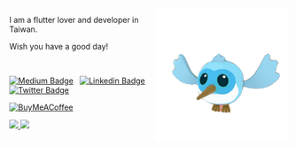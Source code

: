 <img align="right" width="240" src="flutter_dash.gif" />

I am a flutter lover and developer in Taiwan. 

Wish you have a good day!

</br>

[![Medium Badge](https://img.shields.io/badge/Medium-12100E?style=for-the-badge&logo=medium&logoColor=white)](https://romain-rastel.medium.com/)
&nbsp;
[![Linkedin Badge](https://img.shields.io/badge/LinkedIn-0077B5?style=for-the-badge&logo=linkedin&logoColor=white)](https://www.linkedin.com/in/romain-rastel-968a8593) 
&nbsp;
[![Twitter Badge](https://img.shields.io/badge/Twitter-1DA1F2?style=for-the-badge&logo=twitter&logoColor=white)](https://twitter.com/intent/follow?screen_name=lets4r)

[![BuyMeACoffee][buy_me_a_coffee_badge]][buy_me_a_coffee]

<div align="left">
  <a href="https://github.com/anuraghazra/github-readme-stats">
    <img height="160" src="https://github-readme-stats.vercel.app/api/top-langs/?username=chyiiiiiiiiiiii&layout=compact" />
  </a>
  <a href="https://github.com/anuraghazra/github-readme-stats">
    <img height="160" src="https://github-readme-stats.vercel.app/api?username=chyiiiiiiiiiiii&hide=contribs" />
  </a>
</div>


<!-- Links -->
[buy_me_a_coffee]: https://www.buymeacoffee.com/yiichenhi
[buy_me_a_coffee_badge]: https://img.buymeacoffee.com/button-api/?text=Sponsor&emoji=&slug=yiichenhi&button_colour=FFDD00&font_colour=000000&font_family=Cookie&outline_colour=000000&coffee_colour=ffffff
